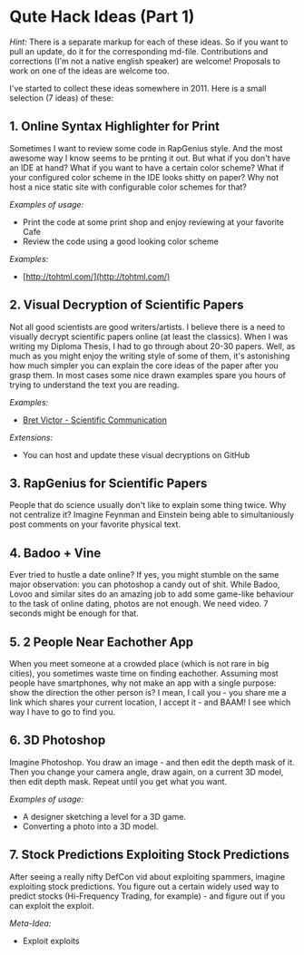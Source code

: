 Qute Hack Ideas (Part 1)
===

_Hint:_ There is a separate markup for each of these ideas. So if you want to pull an update, do it for the corresponding md-file. Contributions and corrections (I'm not a native english speaker) are welcome! Proposals to work on one of the ideas are welcome too.

I've started to collect these ideas somewhere in 2011. Here is a small selection (7 ideas) of these:

## 1. Online Syntax Highlighter for Print

Sometimes I want to review some code in RapGenius style. And the most awesome way I know seems to be prnting it out. But what if you don't have an IDE at hand? What if you want to have a certain color scheme? What if your configured color scheme in the IDE looks shitty on paper? Why not host a nice static site with configurable color schemes for that?
 
*Examples of usage:*

 * Print the code at some print shop and enjoy reviewing at your favorite Cafe
 * Review the code using a good looking color scheme

*Examples:*

 * [http://tohtml.com/](http://tohtml.com/)

## 2. Visual Decryption of Scientific Papers

Not all good scientists are good writers/artists. I believe there is a need to visually decrypt scientific papers online (at least the classics). When I was writing my Diploma Thesis, I had to go through about 20-30 papers. Well, as much as you might enjoy the writing style of some of them, it's astonishing how much simpler you can explain the core ideas of the paper after you grasp them. In most cases some nice drawn examples spare you hours of trying to understand the text you are reading.

*Examples:*

 * [Bret Victor - Scientific Communication](http://worrydream.com/#!/ScientificCommunicationAsSequentialArt)

*Extensions:*

 * You can host and update these visual decryptions on GitHub

## 3. RapGenius for Scientific Papers

People that do science usually don't like to explain some thing twice. Why not centralize it? Imagine Feynman and Einstein being able to simultaniously post comments on your favorite physical text.

## 4. Badoo + Vine

Ever tried to hustle a date online? If yes, you might stumble on the same major observation: you can photoshop a candy out of shit. While Badoo, Lovoo and similar sites do an amazing job to add some game-like behaviour to the task of online dating, photos are not enough. We need video. 7 seconds might be enough for that.

## 5. 2 People Near Eachother App

When you meet someone at a crowded place (which is not rare in big cities), you sometimes waste time on finding eachother. Assuming most people have smartphones, why not make an app with a single purpose: show the direction the other person is? I mean, I call you - you share me a link which shares your current location, I accept it - and BAAM! I see which way I have to go to find you.

## 6. 3D Photoshop

Imagine Photoshop. You draw an image - and then edit the depth mask of it. Then you change your camera angle, draw again, on a current 3D model, then edit depth mask. Repeat until you get what you want.

*Examples of usage:*

 * A designer sketching a level for a 3D game.
 * Converting a photo into a 3D model.

## 7. Stock Predictions Exploiting Stock Predictions

After seeing a really nifty DefCon vid about exploiting spammers, imagine exploiting stock predictions. You figure out a certain widely used way to predict stocks (Hi-Frequency Trading, for example) - and figure out if you can exploit the exploit.

*Meta-Idea:*

 * Exploit exploits
